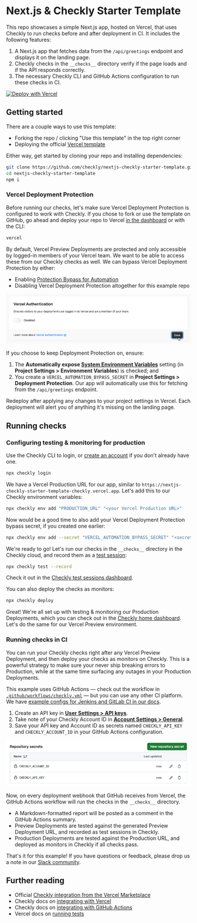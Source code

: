 # Next.js & Checkly Starter Template

This repo showcases a simple Next.js app, hosted on Vercel, that uses Checkly to run checks before and after deployment in CI. It includes the following features:

1. A Next.js app that fetches data from the `/api/greetings` endpoint and displays it on the landing page.
2. Checkly checks in the `__checks__` directory verify if the page loads and if the API responds correctly.
3. The necessary Checkly CLI and GitHub Actions configuration to run these checks in CI.

[![Deploy with Vercel](https://vercel.com/button)](https://vercel.com/new/clone?repository-url=https%3A%2F%2Fgithub.com%2Fcheckly%2Fnextjs-checkly-starter-template)

## Getting started

There are a couple ways to use this template:

- Forking the repo / clicking "Use this template" in the top right corner
- Deploying the official [Vercel template](https://vercel.com/templates/Next.js/nextjs-checkly)

Either way, get started by cloning your repo and installing dependencies:

```bash
git clone https://github.com/checkly/nextjs-checkly-starter-template.git # replace with your repo link
cd nextjs-checkly-starter-template
npm i
```

### Vercel Deployment Protection

Before running our checks, let's make sure Vercel Deployment Protection is configured to work with Checkly. If you chose to fork or use the template on GitHub, go ahead and deploy your repo to Vercel [in the dashboard](https://vercel.com/new) or with the CLI:

```bash
vercel
```

By default, Vercel Preview Deployments are protected and only accessible by logged-in members of your Vercel team. We want to be able to access these from our Checkly checks as well. We can bypass Vercel Deployment Protection by either:

- Enabling [Protection Bypass for Automation](https://vercel.com/docs/deployment-protection/methods-to-bypass-deployment-protection/protection-bypass-automation)
- Disabling Vercel Deployment Protection altogether for this example repo

![Disable Vercel Deployment Protection](assets/vercel_deployment_protection.png)

If you choose to keep Deployment Protection on, ensure:

1. The **Automatically expose [System Environment Variables](https://vercel.com/docs/environment-variables/system-environment-variables)** setting (in **Project Settings > Environment Variables**) is checked; and
2. You create a `VERCEL_AUTOMATION_BYPASS_SECRET` in **Project Settings > Deployment Protection**. Our app will automatically use this for fetching from the `/api/greetings` endpoint.

Redeploy after applying any changes to your project settings in Vercel. Each deployment will alert you of anything it's missing on the landing page.

## Running checks

### Configuring testing & monitoring for production

Use the Checkly CLI to login, or [create an account](https://app.checklyhq.com/signup) if you don't already have one.

```bash
npx checkly login
```

We have a Vercel Production URL for our app, similar to `https://nextjs-checkly-starter-template-checkly.vercel.app`. Let's add this to our Checkly environment variables:

```bash
npx checkly env add "PRODUCTION_URL" "<your Vercel Production URL>"
```

Now would be a good time to also add your Vercel Deployment Protection bypass secret, if you created one earlier:

```bash
npx checkly env add --secret "VERCEL_AUTOMATION_BYPASS_SECRET" "<secret>"
```

We're ready to go! Let's run our checks in the `__checks__` directory in the Checkly cloud, and record them as a [test session](https://checklyhq.com/docs/testing/#test-sessions):

```bash
npx checkly test --record
```

Check it out in the [Checkly test sessions dashboard](https://app.checklyhq.com/test-sessions).

You can also deploy the checks as monitors:

```bash
npx checkly deploy
```

Great! We're all set up with testing & monitoring our Production Deployments, which you can check out in the [Checkly home dashboard](https://app.checklyhq.com). Let's do the same for our Vercel Preview environment.

### Running checks in CI

You can run your Checkly checks right after any Vercel Preview Deployment, and then deploy your checks as monitors on Checkly. This is a powerful strategy to make sure your never ship breaking errors to Production, while at the same time surfacing any outages in your Production Deployments.

This example uses GitHub Actions — check out the workflow in [`.github/workflows/checkly.yml`](/.github/workflows/checkly.yml) — but you can use any other CI platform. We have [example configs for Jenkins and GitLab CI in our docs](https://checklyhq.com/docs/cicd).

1. Create an API key in [**User Settings > API keys**](https://app.checklyhq.com/settings/user/api-keys).
2. Take note of your Checkly Account ID in [**Account Settings > General**](https://app.checklyhq.com/settings/account/general).
3. Save your API key and Account ID as secrets named `CHECKLY_API_KEY` and `CHECKLY_ACCOUNT_ID` in your GitHub Actions configuration.

![GitHub Actions Secret Page](assets/gh_actions_secrets.png)

Now, on every deployment webhook that GitHub receives from Vercel, the GitHub Actions workflow will run the checks in the `__checks__` directory.

- A Markdown-formatted report will be posted as a comment in the GitHub Actions summary.
- Preview Deployments are tested against the generated Preview Deployment URL, and recorded as test sessions in Checkly.
- Production Deployments are tested against the Production URL, and deployed as monitors in Checkly if all checks pass.

That's it for this example! If you have questions or feedback, please drop us a note in our [Slack community](https://checklyhq.com/slack).

## Further reading

- Official [Checkly integration from the Vercel Marketplace](https://vercel.com/integrations/checkly)
- Checkly docs on [integrating with Vercel](https://checklyhq.com/docs/cicd/vercel)
- Checkly docs on [integrating with GitHub Actions](https://checklyhq.com/docs/cicd/github-actions)
- Vercel docs on [running tests](https://vercel.com/guides/how-can-i-run-end-to-end-tests-after-my-vercel-preview-deployment)
